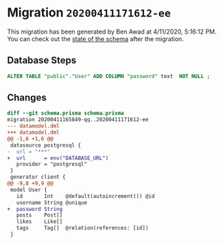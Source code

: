 # Migration `20200411171612-ee`

This migration has been generated by Ben Awad at 4/11/2020, 5:16:12 PM.
You can check out the [state of the schema](./schema.prisma) after the migration.

## Database Steps

```sql
ALTER TABLE "public"."User" ADD COLUMN "password" text  NOT NULL ;
```

## Changes

```diff
diff --git schema.prisma schema.prisma
migration 20200411165849-qq..20200411171612-ee
--- datamodel.dml
+++ datamodel.dml
@@ -1,6 +1,6 @@
 datasource postgresql {
-  url = "***"
+  url      = env("DATABASE_URL")
   provider = "postgresql"
 }
 generator client {
@@ -9,8 +9,9 @@
 model User {
   id       Int    @default(autoincrement()) @id
   username String @unique
+  password String
   posts    Post[]
   likes    Like[]
   tags     Tag[]  @relation(references: [id])
 }
```


